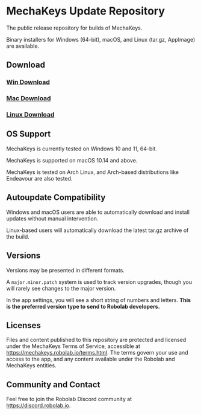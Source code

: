# MechaKeys Update Repository
The public release repository for builds of MechaKeys.

Binary installers for Windows (64-bit), macOS, and Linux (tar.gz, AppImage) are available. 

## Download

### [Win Download](https://github.com/robolab-io/mechakeys-distro/releases/latest/download/MechaKeys-installer-win64.exe)


### [Mac Download](https://github.com/robolab-io/mechakeys-distro/releases/latest/download/MechaKeys-installer-darwin.dmg)


### [Linux Download](https://github.com/robolab-io/mechakeys-distro/releases/latest/download/mechakeys.tar.gz)

## OS Support

MechaKeys is currently tested on Windows 10 and 11, 64-bit.

MechaKeys is supported on macOS 10.14 and above.

MechaKeys is tested on Arch Linux, and Arch-based distributions like Endeavour are also tested.


## Autoupdate Compatibility
Windows and macOS users are able to automatically download and install updates without manual intervention.

Linux-based users will automatically download the latest tar.gz archive of the build.

## Versions
Versions may be presented in different formats.

A `major.minor.patch` system is used to track version upgrades, though you will rarely see changes to the major version.

In the app settings, you will see a short string of numbers and letters. **This is the preferred version type to send to Robolab developers.**

## Licenses
Files and content published to this repository are protected and licensed under the MechaKeys Terms of Service, accessible at https://mechakeys.robolab.io/terms.html. The terms govern your use and access to the app, and any content available under the Robolab and MechaKeys entities.

## Community and Contact
Feel free to join the Robolab Discord community at https://discord.robolab.io.
